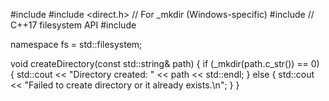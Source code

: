 #include <iostream>
#include <direct.h>       // For _mkdir (Windows-specific)
#include <filesystem>     // C++17 filesystem API
#include <string>

namespace fs = std::filesystem;

void createDirectory(const std::string& path) {
    if (_mkdir(path.c_str()) == 0) {
        std::cout << "Directory created: " << path << std::endl;
    } else {
        std::cout << "Failed to create directory or it already exists.\n";
    }
}
